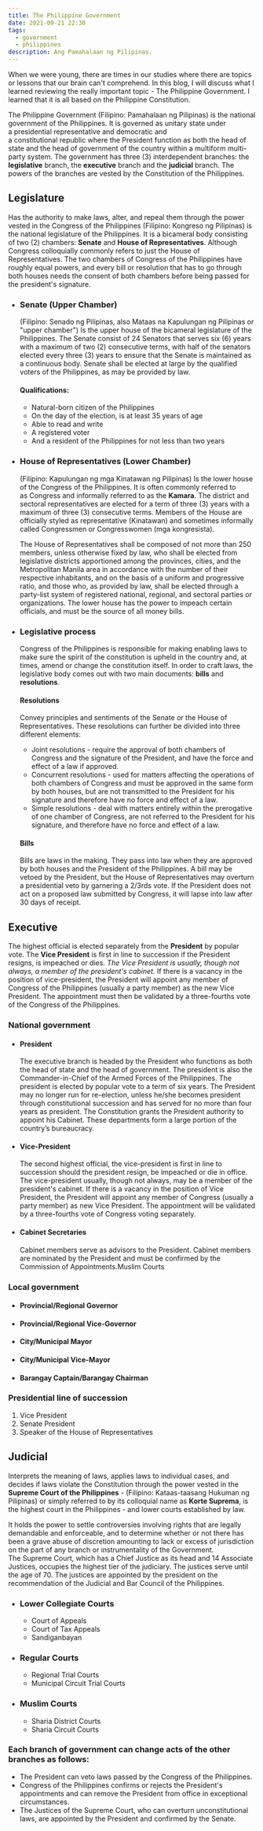 ```yaml
---
title: The Philippine Government
date: 2021-09-21 22:30
tags:
  - government
  - philippines
description: Ang Pamahalaan ng Pilipinas.
---
```

When we were young, there are times in our studies where there are topics or lessons that our brain can't comprehend. In this blog, I will discuss what I learned reviewing the really important topic - The Philippine Government. I learned that it is all based on the Philippine Constitution.

The Philippine Government (Filipino: Pamahalaan ng Pilipinas) is the national government of the Philippines. It is governed as unitary state under a presidential representative and democratic and a constitutional republic where the President function as both the head of state and the head of government of the country within a multiform multi-party system. The government has three (3) interdependent branches: the **legislative** branch, the **executive** branch and the **judicial** branch. The powers of the branches are vested by the Constitution of the Philippines.

## Legislature

Has the authority to make laws, alter, and repeal them through the power vested in the Congress of the Philippines (Filipino: Kongreso ng Pilipinas) is the national legislature of the Philippines. It is a bicameral body consisting of two (2) chambers: **Senate** and **House of Representatives**. Although Congress colloquially commonly refers to just the House of Representatives. The two chambers of Congress of the Philippines have roughly equal powers, and every bill or resolution that has to go through both houses needs the consent of both chambers before being passed for the president's signature.

* ### Senate (Upper Chamber)

  (Filipino: Senado ng Pilipinas, also Mataas na Kapulungan ng Pilipinas or "upper chamber") Is the upper house of the bicameral legislature of the Philippines. The Senate consist of 24 Senators that serves six (6) years with a maximum of two (2) consecutive terms, with half of the senators elected every three (3) years to ensure that the Senate is maintained as a continuous body. Senate shall be elected at large by the qualified voters of the Philippines, as may be provided by law.

  #### Qualifications:

  * Natural-born citizen of the Philippines
  * On the day of the election, is at least 35 years of age
  * Able to read and write
  * A registered voter
  * And a resident of the Philippines for not less than two years
* ### House of Representatives (Lower Chamber)

  (Filipino: Kapulungan ng mga Kinatawan ng Pilipinas) Is the lower house of the Congress of the Philippines. It is often commonly referred to as Congress and informally referred to as the **Kamara**. The district and sectoral representatives are elected for a term of three (3) years with a maximum of three (3) consecutive terms. Members of the House are officially styled as representative (Kinatawan) and sometimes informally called Congressmen or Congresswomen (mga kongresista).

  The House of Representatives shall be composed of not more than 250 members, unless otherwise fixed by law, who shall be elected from legislative districts apportioned among the provinces, cities, and the Metropolitan Manila area in accordance with the number of their respective inhabitants, and on the basis of a uniform and progressive ratio, and those who, as provided by law, shall be elected through a party-list system of registered national, regional, and sectoral parties or organizations. The lower house has the power to impeach certain officials, and must be the source of all money bills.
* ### Legislative process

  Congress of the Philippines is responsible for making enabling laws to make sure the spirit of the constitution is upheld in the country and, at times, amend or change the constitution itself. In order to craft laws, the legislative body comes out with two main documents: **bills** and **resolutions**.

  #### Resolutions

  Convey principles and sentiments of the Senate or the House of Representatives. These resolutions can further be divided into three different elements:

  * Joint resolutions - require the approval of both chambers of Congress and the signature of the President, and have the force and effect of a law if approved.
  * Concurrent resolutions - used for matters affecting the operations of both chambers of Congress and must be approved in the same form by both houses, but are not transmitted to the President for his signature and therefore have no force and effect of a law.
  * Simple resolutions - deal with matters entirely within the prerogative of one chamber of Congress, are not referred to the President for his signature, and therefore have no force and effect of a law.

  #### Bills

  Bills are laws in the making. They pass into law when they are approved by both houses and the President of the Philippines. A bill may be vetoed by the President, but the House of Representatives may overturn a presidential veto by garnering a 2/3rds vote. If the President does not act on a proposed law submitted by Congress, it will lapse into law after 30 days of receipt.

## Executive

The highest official is elected separately from the **President** by popular vote. The **Vice President** is first in line to succession if the President resigns, is impeached or dies. *The Vice President is usually, though not always, a member of the president's cabinet.* If there is a vacancy in the position of vice-president, the President will appoint any member of Congress of the Philippines (usually a party member) as the new Vice President. The appointment must then be validated by a three-fourths vote of the Congress of the Philippines.

### National government

* #### President

  The executive branch is headed by the President who functions as both the head of state and the head of government. The president is also the Commander-in-Chief of the Armed Forces of the Philippines. The president is elected by popular vote to a term of six years. The President may no longer run for re-election, unless he/she becomes president through constitutional succession and has served for no more than four years as president. The Constitution grants the President authority to appoint his Cabinet. These departments form a large portion of the country’s bureaucracy.
* #### Vice-President

  The second highest official, the vice-president is first in line to succession should the president resign, be impeached or die in office. The vice-president usually, though not always, may be a member of the president's cabinet. If there is a vacancy in the position of Vice President, the President will appoint any member of Congress (usually a party member) as new Vice President. The appointment will be validated by a three-fourths vote of Congress voting separately.
* #### Cabinet Secretaries

  Cabinet members serve as advisors to the President. Cabinet members are nominated by the President and must be confirmed by the Commission of Appointments.Muslim Courts

### Local government

* #### Provincial/Regional Governor
* #### Provincial/Regional Vice-Governor
* #### City/Municipal Mayor
* #### City/Municipal Vice-Mayor
* #### Barangay Captain/Barangay Chairman

### Presidential line of succession

1. Vice President
2. Senate President
3. Speaker of the House of Representatives

## Judicial

Interprets the meaning of laws, applies laws to individual cases, and decides if laws violate the Constitution through the power vested in the **Supreme Court of the Philippines** - (Filipino: Kataas-taasang Hukuman ng Pilipinas) or simply referred to by its colloquial name as **Korte Suprema**, is the highest court in the Philippines - and lower courts established by law.

It holds the power to settle controversies involving rights that are legally demandable and enforceable, and to determine whether or not there has been a grave abuse of discretion amounting to lack or excess of jurisdiction on the part of any branch or instrumentality of the Government. The Supreme Court, which has a Chief Justice as its head and 14 Associate Justices, occupies the highest tier of the judiciary. The justices serve until the age of 70. The justices are appointed by the president on the recommendation of the Judicial and Bar Council of the Philippines.

* ### Lower Collegiate Courts

  * Court of Appeals
  * Court of Tax Appeals
  * Sandiganbayan
* ### Regular Courts

  * Regional Trial Courts
  * Municipal Circuit Trial Courts
* ### Muslim Courts

  * Sharia District Courts
  * Sharia Circuit Courts

### Each branch of government can change acts of the other branches as follows:

* The President can veto laws passed by the Congress of the Philippines.
* Congress of the Philippines confirms or rejects the President's appointments and can remove the President from office in exceptional circumstances.
* The Justices of the Supreme Court, who can overturn unconstitutional laws, are appointed by the President and confirmed by the Senate.